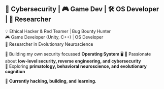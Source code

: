 ## 👾 Cybersecurity | 🎮 Game Dev | 🛠 OS Developer | 🔬 Researcher 

💡 Ethical Hacker & Red Teamer | Bug Bounty Hunter  
🎮 Game Developer (Unity, C++) | OS Developer  
🔬 Researcher in Evolutionary Neuroscience

🔹 Building my own security focussed **Operating System** 🖥️ 
🔹 Passionate about **low-level security, reverse engineering, and cybersecurity**  
🔹 Exploring **primatology, behavioral neuroscience, and evolutionary cognition** 

🚀 **Currently hacking, building, and learning.**  
